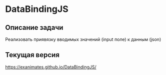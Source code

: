 DataBindingJS
=============================

Описание задачи
------------

Реализовать приявязку вводимых значений (input поле) к данным (json)

Текущая версия
------------
https://exanimates.github.io/DataBindingJS/
